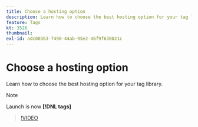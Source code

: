 ```yaml
---
title: Choose a hosting option
description: Learn how to choose the best hosting option for your tag library.
feature: Tags
kt: 3526
thumbnail:
exl-id: adc00363-7490-44ab-95e2-46f9f630021c
---
```

# Choose a hosting option

Learn how to choose the best hosting option for your tag library.

>[!NOTE]
>
> Launch is now **[!DNL tags]**

>[!VIDEO](https://video.tv.adobe.com/v/28728/?quality=12&learn=on)

